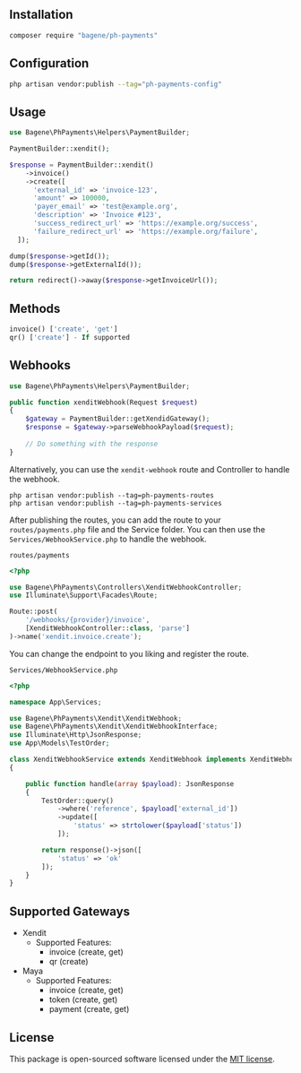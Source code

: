 ## Installation
```bash
composer require "bagene/ph-payments"
```

## Configuration
```bash
php artisan vendor:publish --tag="ph-payments-config"
```

## Usage
```php
use Bagene\PhPayments\Helpers\PaymentBuilder;

PaymentBuilder::xendit();

$response = PaymentBuilder::xendit()
    ->invoice()
    ->create([
      'external_id' => 'invoice-123',
      'amount' => 100000,
      'payer_email' => 'test@example.org',
      'description' => 'Invoice #123',
      'success_redirect_url' => 'https://example.org/success',
      'failure_redirect_url' => 'https://example.org/failure',
  ]);

dump($response->getId());
dump($response->getExternalId());

return redirect()->away($response->getInvoiceUrl());
```

## Methods

```php
invoice() ['create', 'get']
qr() ['create'] - If supported
```

## Webhooks
```php
use Bagene\PhPayments\Helpers\PaymentBuilder;

public function xenditWebhook(Request $request)
{
    $gateway = PaymentBuilder::getXendidGateway();
    $response = $gateway->parseWebhookPayload($request);
    
    // Do something with the response
}
```
Alternatively, you can use the `xendit-webhook` route and Controller to handle the webhook.
```
php artisan vendor:publish --tag=ph-payments-routes
php artisan vendor:publish --tag=ph-payments-services
```
After publishing the routes, you can add the route to your `routes/payments.php` file and the Service folder.
You can then use the `Services/WebhookService.php` to handle the webhook.

`routes/payments`
```php
<?php

use Bagene\PhPayments\Controllers\XenditWebhookController;
use Illuminate\Support\Facades\Route;

Route::post(
    '/webhooks/{provider}/invoice',
    [XenditWebhookController::class, 'parse']
)->name('xendit.invoice.create');
```
You can change the endpoint to you liking and register the route.

`Services/WebhookService.php`

```php
<?php

namespace App\Services;

use Bagene\PhPayments\Xendit\XenditWebhook;
use Bagene\PhPayments\Xendit\XenditWebhookInterface;
use Illuminate\Http\JsonResponse;
use App\Models\TestOrder;

class XenditWebhookService extends XenditWebhook implements XenditWebhookInterface
{

    public function handle(array $payload): JsonResponse
    {
        TestOrder::query()
            ->where('reference', $payload['external_id'])
            ->update([
                'status' => strtolower($payload['status'])
            ]);

        return response()->json([
            'status' => 'ok'
        ]);
    }
}

```

## Supported Gateways
- Xendit 
  - Supported Features: 
    - invoice (create, get)
    - qr (create)
- Maya
  - Supported Features: 
    - invoice (create, get)
    - token (create, get)
    - payment (create, get)

## License
This package is open-sourced software licensed under the [MIT license](https://opensource.org/licenses/MIT).
